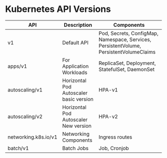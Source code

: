 # Kubernetes API Versions


API | Description | Components
----|-------------|-----------
v1 | Default API  | Pod, Secrets, ConfigMap, Namespace, Services, PersistentVolume, PersistentVolumeClaims
apps/v1 | For Application Workloads | ReplicaSet, Deployment, StatefulSet, DaemonSet
autoscaling/v1 | Horizontal Pod Autoscaler basic version | HPA-v1
autoscaling/v2 | Horizontal Pod Autoscaler New version | HPA-v2
networking.k8s.io/v1 | Networking Components | Ingress routes
batch/v1 | Batch Jobs | Job, Cronjob

